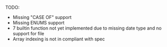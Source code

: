 TODO:
- Missing "CASE OF" support
- Missing ENUMS support
- 7 builtin function not yet implemented due to missing date type and no support for file
- Array indexing is not in compliant with spec